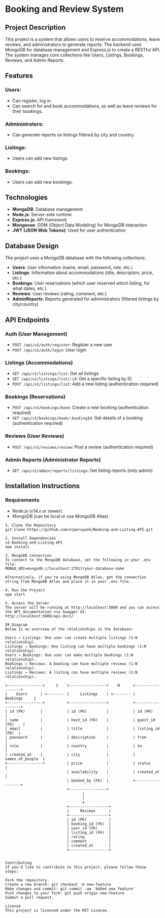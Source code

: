 # Booking and Review System

## Project Description
This project is a system that allows users to reserve accommodations, leave reviews,
and administrators to generate reports. The backend uses MongoDB for database management
and Express.js to create a RESTful API. The system manages core collections like Users,
Listings, Bookings, Reviews, and Admin Reports.

## Features

### Users:
- Can register, log in.
- Can search for and book accommodations, as well as leave reviews for their bookings.

### Administrators:
- Can generate reports on listings filtered by city and country.

### Listings:
- Users can add new listings.

### Bookings:
- Users can add new bookings.

## Technologies
- **MongoDB**: Database management
- **Node.js**: Server-side runtime
- **Express.js**: API framework
- **Mongoose**: ODM (Object Data Modeling) for MongoDB interaction
- **JWT (JSON Web Tokens)**: Used for user authentication

## Database Design
The project uses a MongoDB database with the following collections:
- **Users**: User information (name, email, password, role, etc.)
- **Listings**: Information about accommodations (title, description, price, etc.)
- **Bookings**: User reservations (which user reserved which listing, for what dates, etc.)
- **Reviews**: User reviews (rating, comment, etc.)
- **AdminReports**: Reports generated for administrators (filtered listings by city/country)

## API Endpoints

### Auth (User Management)
- `POST /api/v1/auth/register`: Register a new user
- `POST /api/v1/auth/login`: User login

### Listings (Accommodations)
- `GET /api/v1/listings/list`: Get all listings
- `GET /api/v1/listings/list/:id`: Get a specific listing by ID
- `POST /api/v1/listings/list`: Add a new listing (authentication required)

### Bookings (Reservations)
- `POST /api/v1/bookings/book`: Create a new booking (authentication required)
- `GET /api/v1/bookings/book/:bookingId`: Get details of a booking (authentication required)

### Reviews (User Reviews)
- `POST /api/v1/reviews/review`: Post a review (authentication required)

### Admin Reports (Administrator Reports)
- `GET /api/v1/admin/reports/listings`: Get listing reports (only admin)

## Installation Instructions

### Requirements
- Node.js (v14.x or newer)
- MongoDB (can be local or use MongoDB Atlas)
  
```
1. Clone the Repository
git clone https://github.com/alperuyank/Booking-and-Listing-API.git

2. Install Dependencies
cd Booking-and-Listing-API
npm install

3. MongoDB Connection
To connect to the MongoDB database, set the following in your .env file:
MONGO_URI=mongodb://localhost:27017/your-database-name

Alternatively, if you're using MongoDB Atlas, get the connection string from MongoDB Atlas and place it in your .env file.

4. Run the Project
npm start

5. Access the Server
The server will be running at http://localhost:5000 and you can access the API documentation via Swagger UI:
http://localhost:5000/api-docs/

ER Diagram
Below is an overview of the relationships in the database:

Users → Listings: One user can create multiple listings (1:N relationship).
Listings → Bookings: One listing can have multiple bookings (1:N relationship).
Users → Bookings: One user can make multiple bookings (1:N relationship).
Bookings → Reviews: A booking can have multiple reviews (1:N relationship).
Listings → Reviews: A listing can have multiple reviews (1:N relationship).

+----------------+     1    +-----------------+    N      +------------------+
|    Users      | <-------- |     Listings    | <-------- |     Bookings     |
+----------------+          +-----------------+           +------------------+
| id (PK)       |           | id (PK)         |           | id (PK)          |
| name          |           | host_id (FK)    |           | guest_id (FK)    |
| email         |           | title           |           | listing_id (FK)  |
| password      |           | description     |           | from             |
| role          |           | country         |           | to               |
| created_at    |           | city            |           | names_of_people  |
+----------------+          | price           |           | status           |
                            | availability    |           | created_at       |
                            | booked_by (FK)  |           +------------------+
                            +-----------------+
                                   |
                                   |
                                   v
                            +------------------+
                            |     Reviews      |
                            +------------------+
                            | id (PK)          |
                            | booking_id (FK)  |
                            | user_id (FK)     |
                            | listing_id (FK)  |
                            | rating           |
                            | comment          |
                            | created_at       |
                            +------------------+


Contributing
If you'd like to contribute to this project, please follow these steps:

Fork the repository.
Create a new branch: git checkout -b new-feature
Make changes and commit: git commit -am 'Added new feature'
Push changes to your fork: git push origin new-feature
Submit a pull request.

License
This project is licensed under the MIT License.
